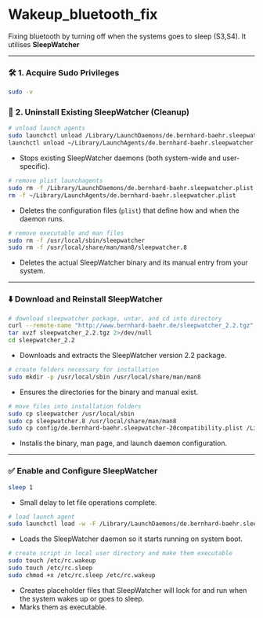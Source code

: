 # Wakeup_bluetooth_fix
Fixing bluetooth by turning off when the systems goes to sleep (S3,S4). It utilises **SleepWatcher**

---

### 🛠️ **1. Acquire Sudo Privileges**

```bash
sudo -v
```


### 🚫 **2. Uninstall Existing SleepWatcher (Cleanup)**

```bash
# unload launch agents
sudo launchctl unload /Library/LaunchDaemons/de.bernhard-baehr.sleepwatcher.plist 2>/dev/null
launchctl unload ~/Library/LaunchAgents/de.bernhard-baehr.sleepwatcher.plist 2>/dev/null
```

* Stops existing SleepWatcher daemons (both system-wide and user-specific).

```bash
# remove plist launchagents
sudo rm -f /Library/LaunchDaemons/de.bernhard-baehr.sleepwatcher.plist
rm -f ~/Library/LaunchAgents/de.bernhard-baehr.sleepwatcher.plist
```

* Deletes the configuration files (`plist`) that define how and when the daemon runs.

```bash
# remove executable and man files
sudo rm -f /usr/local/sbin/sleepwatcher
sudo rm -f /usr/local/share/man/man8/sleepwatcher.8
```

* Deletes the actual SleepWatcher binary and its manual entry from your system.

---

### ⬇️ **Download and Reinstall SleepWatcher**

```bash
# download sleepwatcher package, untar, and cd into directory
curl --remote-name "http://www.bernhard-baehr.de/sleepwatcher_2.2.tgz"
tar xvzf sleepwatcher_2.2.tgz 2>/dev/null
cd sleepwatcher_2.2
```

* Downloads and extracts the SleepWatcher version 2.2 package.

```bash
# create folders necessary for installation
sudo mkdir -p /usr/local/sbin /usr/local/share/man/man8
```

* Ensures the directories for the binary and manual exist.

```bash
# move files into installation folders
sudo cp sleepwatcher /usr/local/sbin
sudo cp sleepwatcher.8 /usr/local/share/man/man8
sudo cp config/de.bernhard-baehr.sleepwatcher-20compatibility.plist /Library/LaunchDaemons/de.bernhard-baehr.sleepwatcher.plist
```

* Installs the binary, man page, and launch daemon configuration.

---

### ✅ **Enable and Configure SleepWatcher**

```bash
sleep 1
```

* Small delay to let file operations complete.

```bash
# load launch agent
sudo launchctl load -w -F /Library/LaunchDaemons/de.bernhard-baehr.sleepwatcher.plist
```

* Loads the SleepWatcher daemon so it starts running on system boot.

```bash
# create script in local user directory and make them executable
sudo touch /etc/rc.wakeup
sudo touch /etc/rc.sleep
sudo chmod +x /etc/rc.sleep /etc/rc.wakeup
```

* Creates placeholder files that SleepWatcher will look for and run when the system wakes up or goes to sleep.
* Marks them as executable.


